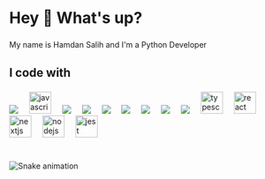 <h1 align="left">Hey 👋 What's up?</h1>

###

<p align="left">My name is Hamdan Salih and I'm a Python Developer </p>

<!--
###

<h2 align="left">About me</h2>

###

<p align="left">✨ Creating bugs since ...<br>📚 I'm currently learning ...<br>🎯 Goals: ...<br>🎲 Fun fact: ...</p>
-->


###

<h2 align="left">I code with</h2>

###


<div align="left">
  
  
  <img src="https://cdn.jsdelivr.net/gh/devicons/devicon@latest/icons/python/python-original.svg" />
  <img width="12" />

  <img src="https://cdn.jsdelivr.net/gh/devicons/devicon/icons/javascript/javascript-original.svg" height="40" alt="javascript logo"  />
  <img width="12" />

  <img src="https://cdn.jsdelivr.net/gh/devicons/devicon@latest/icons/c/c-original.svg" />
  <img width="12" />

  
  <img src="https://cdn.jsdelivr.net/gh/devicons/devicon@latest/icons/cplusplus/cplusplus-original.svg" />
  <img width="12" />

  
  <img src="https://cdn.jsdelivr.net/gh/devicons/devicon@latest/icons/java/java-original-wordmark.svg" />
  <img width="12" />
          

  
  <img src="https://cdn.jsdelivr.net/gh/devicons/devicon@latest/icons/bash/bash-original.svg" />
  <img width="12" />
          
          
          

  
  <img src="https://cdn.jsdelivr.net/gh/devicons/devicon@latest/icons/postgresql/postgresql-original-wordmark.svg" />
  <img width="12" />
  
          
  
  <img src="https://cdn.jsdelivr.net/gh/devicons/devicon@latest/icons/fastapi/fastapi-original.svg" />
  <img width="12" />

  
  <img src="https://cdn.jsdelivr.net/gh/devicons/devicon@latest/icons/pytorch/pytorch-original.svg" />
  <img width="12" />
  
          
                    
  <img src="https://cdn.jsdelivr.net/gh/devicons/devicon/icons/typescript/typescript-original.svg" height="40" alt="typescript logo"  />
  <img width="12" />
  <img src="https://cdn.jsdelivr.net/gh/devicons/devicon/icons/react/react-original.svg" height="40" alt="react logo"  />
  <img width="12" />
  <img src="https://cdn.jsdelivr.net/gh/devicons/devicon/icons/nextjs/nextjs-original.svg" height="40" alt="nextjs logo"  />
  <img width="12" />
  
  <img src="https://cdn.jsdelivr.net/gh/devicons/devicon/icons/nodejs/nodejs-original.svg" height="40" alt="nodejs logo"  />
  <img width="12" />
  
  <img src="https://cdn.jsdelivr.net/gh/devicons/devicon/icons/jest/jest-plain.svg" height="40" alt="jest logo"  />
</div>

###
<br clear="both">

<img src="https://raw.githubusercontent.com/maurodesouza/maurodesouza/output/snake.svg" alt="Snake animation" />
